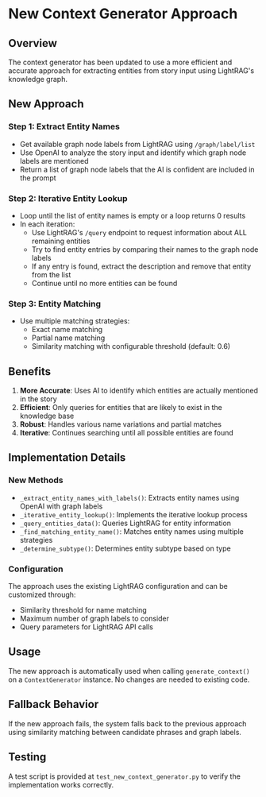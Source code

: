 # New Context Generator Approach

## Overview

The context generator has been updated to use a more efficient and accurate approach for extracting entities from story input using LightRAG's knowledge graph.

## New Approach

### Step 1: Extract Entity Names
- Get available graph node labels from LightRAG using `/graph/label/list`
- Use OpenAI to analyze the story input and identify which graph node labels are mentioned
- Return a list of graph node labels that the AI is confident are included in the prompt

### Step 2: Iterative Entity Lookup
- Loop until the list of entity names is empty or a loop returns 0 results
- In each iteration:
  - Use LightRAG's `/query` endpoint to request information about ALL remaining entities
  - Try to find entity entries by comparing their names to the graph node labels
  - If any entry is found, extract the description and remove that entity from the list
  - Continue until no more entities can be found

### Step 3: Entity Matching
- Use multiple matching strategies:
  - Exact name matching
  - Partial name matching
  - Similarity matching with configurable threshold (default: 0.6)

## Benefits

1. **More Accurate**: Uses AI to identify which entities are actually mentioned in the story
2. **Efficient**: Only queries for entities that are likely to exist in the knowledge base
3. **Robust**: Handles various name variations and partial matches
4. **Iterative**: Continues searching until all possible entities are found

## Implementation Details

### New Methods

- `_extract_entity_names_with_labels()`: Extracts entity names using OpenAI with graph labels
- `_iterative_entity_lookup()`: Implements the iterative lookup process
- `_query_entities_data()`: Queries LightRAG for entity information
- `_find_matching_entity_name()`: Matches entity names using multiple strategies
- `_determine_subtype()`: Determines entity subtype based on type

### Configuration

The approach uses the existing LightRAG configuration and can be customized through:
- Similarity threshold for name matching
- Maximum number of graph labels to consider
- Query parameters for LightRAG API calls

## Usage

The new approach is automatically used when calling `generate_context()` on a `ContextGenerator` instance. No changes are needed to existing code.

## Fallback Behavior

If the new approach fails, the system falls back to the previous approach using similarity matching between candidate phrases and graph labels.

## Testing

A test script is provided at `test_new_context_generator.py` to verify the implementation works correctly.
